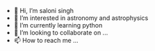- 👋 Hi, I’m saloni singh
- 👀 I’m interested in astronomy and astrophysics
- 🌱 I’m currently learning python
- 💞️ I’m looking to collaborate on ...
- 📫 How to reach me ...

<!---
saloni-20singh/saloni-20singh is a ✨ special ✨ repository because its `README.md` (this file) appears on your GitHub profile.
You can click the Preview link to take a look at your changes.
--->
